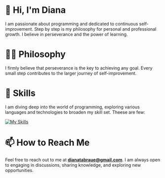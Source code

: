 # 👋 Hi, I'm Diana
I am passionate about programming and dedicated to continuous self-improvement. Step by step is my philosophy for personal and professional growth. I believe in perseverance and the power of learning.

# 👩‍💻 Philosophy
I firmly believe that perseverance is the key to achieving any goal. Every small step contributes to the larger journey of self-improvement.

# 🚀 Skills 
I am diving deep into the world of programming, exploring various languages and technologies to broaden my skill set. Theese are few:

[![My Skills](https://skillicons.dev/icons?i=js,ts,html,css,nodejs,react,mongodb,mysql&theme=light)](https://skillicons.dev)

# 📫 How to Reach Me
Feel free to reach out to me at **dianatabraue@gmail.com**. I am always open to engaging in discussions, sharing knowledge, and exploring new opportunities.

<!---
tabraue/tabraue is a ✨ special ✨ repository because its `README.md` (this file) appears on your GitHub profile.
You can click the Preview link to take a look at your changes.
- 💞️ I’m looking to collaborate on ...
- 👀 I’m interested in technology
--->
